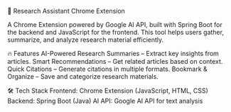 🚀 Research Assistant Chrome Extension

A Chrome Extension powered by Google AI API, built with Spring Boot for the backend and JavaScript for the frontend. 
This tool helps users gather, summarize, and analyze research material efficiently.

🔥 Features
AI-Powered Research Summaries – Extract key insights from articles.
Smart Recommendations – Get related articles based on context.
Quick Citations – Generate citations in multiple formats.
Bookmark & Organize – Save and categorize research materials.

🛠️ Tech Stack
Frontend: Chrome Extension (JavaScript, HTML, CSS)
Backend: Spring Boot (Java)
AI API: Google AI API for text analysis
